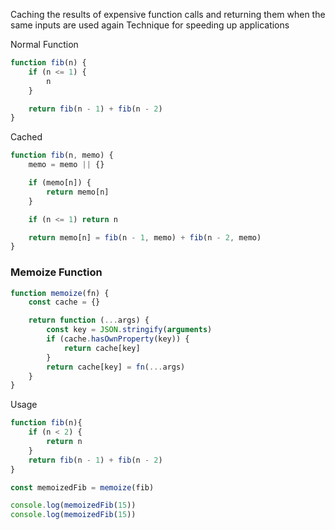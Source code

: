 Caching the results of expensive function calls and returning them when the same inputs are used again
Technique for speeding up applications

Normal Function

```js
function fib(n) {
    if (n <= 1) {
        n
    }

    return fib(n - 1) + fib(n - 2)
}
```

Cached

```js
function fib(n, memo) {
    memo = memo || {}

    if (memo[n]) {
        return memo[n]
    }

    if (n <= 1) return n

    return memo[n] = fib(n - 1, memo) + fib(n - 2, memo)
}
```

### Memoize Function

```js
function memoize(fn) {
    const cache = {}

    return function (...args) {
        const key = JSON.stringify(arguments)
        if (cache.hasOwnProperty(key)) {
            return cache[key]
        }
        return cache[key] = fn(...args)
    }
}
```

Usage

```js
function fib(n){
    if (n < 2) {
        return n
    }
    return fib(n - 1) + fib(n - 2)
}

const memoizedFib = memoize(fib)

console.log(memoizedFib(15))
console.log(memoizedFib(15))
```